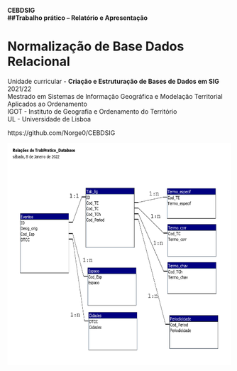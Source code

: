<B>CEBDSIG<br>
##Trabalho prático – Relatório e Apresentação</B><br>
# Normalização de Base Dados Relacional
Unidade curricular - <B>Criação e Estruturação de Bases de Dados em SIG</B> 2021/22<br>
Mestrado em Sistemas de Informação Geográfica e Modelação Territorial Aplicados ao Ordenamento<br>
IGOT - Instituto de Geografia e Ordenamento do Território<br>
UL - Universidade de Lisboa<br>
<p></p>
https://github.com/Norge0/CEBDSIG
<p></p>
<img src="relacoes1_n_imagem.png" alt="image" width="" height="500">
